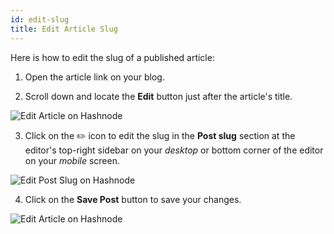```yaml
---
id: edit-slug
title: Edit Article Slug
---
```


Here is how to edit the slug of a published article:

1. Open the article link on your blog.

2. Scroll down and locate the **Edit** button just after the article's title.

![Edit Article on Hashnode](https://cdn.hashnode.com/res/hashnode/image/upload/v1601155826937/ERbqo6Yx3.png?auto=compress)

3. Click on the ✏️ icon to edit the slug in the **Post slug** section at the editor's top-right sidebar on your *desktop* or bottom corner of the editor on your *mobile* screen.

![Edit Post Slug on Hashnode](https://cdn.hashnode.com/res/hashnode/image/upload/v1601156247268/z5iDTPfkI.png?auto=compress)

4. Click on the **Save Post** button to save your changes.

![Edit Article on Hashnode](https://cdn.hashnode.com/res/hashnode/image/upload/v1601156343216/DF9-Epg-b.png?auto=compress)
